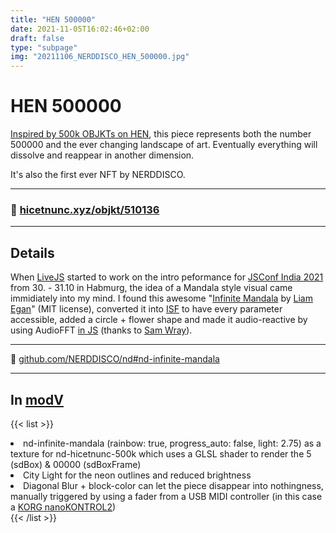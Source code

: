 ```yaml
---
title: "HEN 500000"
date: 2021-11-05T16:02:46+02:00
draft: false
type: "subpage"
img: "20211106_NERDDISCO_HEN_500000.jpg"
---
```


# HEN 500000

[Inspired by 500k OBJKTs on HEN](https://twitter.com/hicetnunc2000/status/1455922956442476553), this piece represents both the number 500000 and the ever changing landscape of art. 
Eventually everything will dissolve and reappear in another dimension.

It's also the first ever NFT by NERDDISCO.

---

### 🎇 [hicetnunc.xyz/objkt/510136](https://www.hicetnunc.xyz/objkt/510136)

---

## Details

When [LiveJS](https://twitter.com/livejs_network) started to work on the intro peformance for [JSConf India 2021](https://www.jsconf.in/) from 30. - 31.10 in Habmurg, the idea of a Mandala style visual came immidiately into my mind. I found this awesome "[Infinite Mandala](https://codepen.io/shubniggurath/pen/Qooevz) by [Liam Egan](https://codepen.io/shubniggurath)" (MIT license), converted it into [ISF](https://isf.video/) to have every parameter accessible, added a circle + flower shape and made it audio-reactive by using AudioFFT [in JS](https://github.com/vcync/interactive-shader-format-js/tree/feat/ISFAudio) (thanks to [Sam Wray](https://github.com/2xAA)).

---

 📎 [github.com/NERDDISCO/nd#nd-infinite-mandala](https://github.com/NERDDISCO/nd#nd-infinite-mandala)
 
 ---

## In [modV](https://modv.vcync.gl/)

{{< list >}}
<li>nd-infinite-mandala (rainbow: true, progress_auto: false, light: 2.75) as a texture for nd-hicetnunc-500k which uses a GLSL shader to render the 5 (sdBox) & 00000 (sdBoxFrame)</li>
<li>City Light for the neon outlines and reduced brightness</li>
<li>Diagonal Blur + block-color can let the piece disappear into nothingness, manually triggered by using a fader from a USB MIDI controller (in this case a <a href="https://www.korg.com/de/products/computergear/nanokontrol2">KORG nanoKONTROL2</a>)</li>
{{< /list >}}
